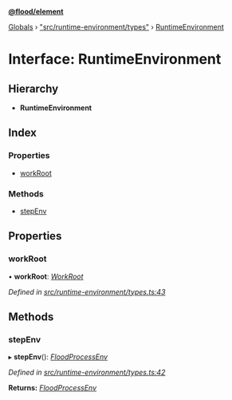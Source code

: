 **[@flood/element](../README.md)**

[Globals](../globals.md) › ["src/runtime-environment/types"](../modules/_src_runtime_environment_types_.md) › [RuntimeEnvironment](_src_runtime_environment_types_.runtimeenvironment.md)

# Interface: RuntimeEnvironment

## Hierarchy

* **RuntimeEnvironment**

## Index

### Properties

* [workRoot](_src_runtime_environment_types_.runtimeenvironment.md#workroot)

### Methods

* [stepEnv](_src_runtime_environment_types_.runtimeenvironment.md#stepenv)

## Properties

###  workRoot

• **workRoot**: *[WorkRoot](_src_runtime_environment_types_.workroot.md)*

*Defined in [src/runtime-environment/types.ts:43](https://github.com/flood-io/element/blob/d9c12d9/packages/element/src/runtime-environment/types.ts#L43)*

## Methods

###  stepEnv

▸ **stepEnv**(): *[FloodProcessEnv](_src_runtime_environment_types_.floodprocessenv.md)*

*Defined in [src/runtime-environment/types.ts:42](https://github.com/flood-io/element/blob/d9c12d9/packages/element/src/runtime-environment/types.ts#L42)*

**Returns:** *[FloodProcessEnv](_src_runtime_environment_types_.floodprocessenv.md)*